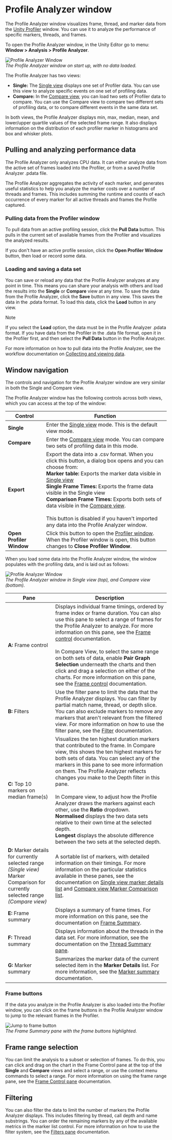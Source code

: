 ﻿# Profile Analyzer window

The Profile Analyzer window visualizes frame, thread, and marker data from the [Unity Profiler](https://docs.unity3d.com/Manual/Profiler.html) window. You can use it to analyze the performance of specific markers, threads, and frames.

To open the Profile Analyzer window, in the Unity Editor go to menu: **Window &gt; Analysis &gt; Profile Analyzer**.

![Profile Analyzer Window](images/profile-analyzer-window.png)<br/>*The Profile Analyzer window on start up, with no data loaded.*

The Profile Analyzer has two views:

* **Single:** The [Single view](single-view.md) displays one set of Profiler data. You can use this view to analyze specific events on one set of profiling data.
* **Compare:** In the [Compare view](compare-view.md), you can load two sets of Profiler data to compare. You can use the Compare view to compare two different sets of profiling data, or to compare different events in the same data set.

In both views, the Profile Analyzer displays min, max, median, mean, and lower/upper quartile values of the selected frame range. It also displays information on the distribution of each profiler marker in histograms and box and whisker plots.

## Pulling and analyzing performance data

The Profile Analyzer only analyzes CPU data. It can either analyze data from the active set of frames loaded into the Profiler, or from a saved Profile Analyzer .pdata file.

The Profile Analyzer aggregates the activity of each marker, and generates useful statistics to help you analyze the marker costs over a number of threads and frames. This includes summing the runtime and counts of each occurrence of every marker for all active threads and frames the Profile captured.

### Pulling data from the Profiler window

To pull data from an active profiling session, click the **Pull Data** button. This pulls in the current set of available frames from the Profiler and visualizes the analyzed results.

If you don't have an active profile session, click the **Open Profiler Window** button, then load or record some data.

### Loading and saving a data set

You can save or reload any data that the Profile Analyzer analyzes at any point in time. This means you can share your analysis with others and load the results into the **Single** or **Compare** view at any time. To save the data from the Profile Analyzer, click the **Save** button in any view. This saves the data in the .pdata format. To load this data, click the **Load** button in any view.

>[!NOTE]
>If you select the **Load** option, the data must be in the Profile Analyzer .pdata format. If you have data from the Profiler in the .data file format, open it in the Profiler first, and then select the **Pull Data** button in the Profile Analyzer.

For more information on how to pull data into the Profile Analyzer, see the workflow documentation on [Collecting and viewing data](collecting-and-viewing-data.md).

## Window navigation

The controls and navigation for the Profile Analyzer window are very similar in both the Single and Compare view.

The Profile Analyzer window has the following controls across both views, which you can access at the top of the window:

|**Control**|**Function**|
|---|---|
|**Single**|Enter the [Single view](single-view.md) mode. This is the default view mode.|
|**Compare**|Enter the [Compare view](compare-view.md) mode. You can compare two sets of profiling data in this mode.|
|**Export**|Export the data into a .csv format. When you click this button, a dialog box opens and you can choose from:<br/> **Marker table:** Exports the marker data visible in [Single view](single-view.md)<br/>**Single Frame Times:** Exports the frame data visible in the Single view<br/>**Comparison Frame Times:** Exports both sets of data visible in the [Compare view](compare-view.md).<br/><br/>This button is disabled if you haven't imported any data into the Profile Analyzer window.|
|**Open Profiler Window**|Click this button to open the [Profiler window](https://docs.unity3d.com/Manual/ProfilerWindow.html). When the Profiler window is open, this button changes to **Close Profiler Window**.|

When you load some data into the Profile Analyzer window, the window populates with the profiling data, and is laid out as follows:

![Profile Analyzer Window](images/single-and-compare-view-windows.png)<br/>*The Profile Analyzer window in Single view (top), and Compare view (bottom).*

|Pane|Description|
|---|---|
|**A:** Frame control| Displays individual frame timings, ordered by frame index or frame duration. You can also use this pane to select a range of frames for the Profile Analyzer to analyze. For more information on this pane, see the [Frame control](frame-range-selection.md) documentation. <br/><br/> In Compare View, to select the same range on both sets of data, enable **Pair Graph Selection** underneath the charts and then click and drag a selection on either of the charts. For more information on this pane, see the [Frame control](frame-range-selection.md) documentation.|
|**B:** Filters| Use the filter pane to limit the data that the Profile Analyzer displays. You can filter by partial match name, thread, or depth slice. You can also exclude markers to remove any markers that aren't relevant from the filtered view. For more information on how to use the filter pane, see the [Filter](filtering-system.md) documentation.|
|**C:** Top 10 markers on median frame(s)| Visualizes the ten highest duration markers that contributed to the frame. In Compare view, this shows the ten highest markers for both sets of data. You can select any of the markers in this pane to see more information on them. The Profile Analyzer reflects changes you make to the Depth filter in this pane.<br/><br/>In Compare view, to adjust how the Profile Analyzer draws the markers against each other, use the **Ratio** dropdown.<br/> **Normalised** displays the two data sets relative to their own time at the selected depth. <br/>**Longest** displays the absolute difference between the two sets at the selected depth.|
|**D:** Marker details for currently selected range *(Single view)*<br/>Marker Comparison for currently selected range *(Compare view)*| A sortable list of markers, with detailed information on their timings. For more information on the particular statistics available in these panes, see the documentation on [Single view marker details list](single-view.html#marker-details-list) and [Compare view Marker Comparison list](compare-view.html#marker-comparison-list).|
|**E:** Frame summary| Displays a summary of frame times. For more information on this pane, see the documentation on [Frame Summary](frame-summary.md).|
|**F:** Thread summary|Displays information about the threads in the data set. For more information, see the documentation on the [Thread Summary pane](thread-summary.md).|
|**G:** Marker summary| Summarizes the marker data of the current selected item in the **Marker Details** list. For more information, see the [Marker summary](marker-summary.md) documentation.|

### Frame buttons

If the data you analyze in the Profile Analyzer is also loaded into the Profiler window, you can click on the frame buttons in the Profile Analyzer window to jump to the relevant frames in the Profiler.

![Jump to frame button](images/jump-to-frame-button.png)<br/>*The Frame Summary pane with the frame buttons highlighted.*

## Frame range selection

You can limit the analysis to a subset or selection of frames. To do this, you can click and drag on the chart in the Frame Control pane at the top of the **Single** and **Compare** views and select a range, or use the context menu commands to select a range. For more information on using the frame range pane, see the [Frame Control pane](frame-range-selection.md) documentation.

## Filtering

You can also filter the data to limit the number of markers the Profile Analyzer displays. This includes filtering by thread, call depth and name substrings. You can order the remaining markers by any of the available metrics in the marker list control. For more information on how to use the filter system, see the [Filters pane](filtering-system.md) documentation.
